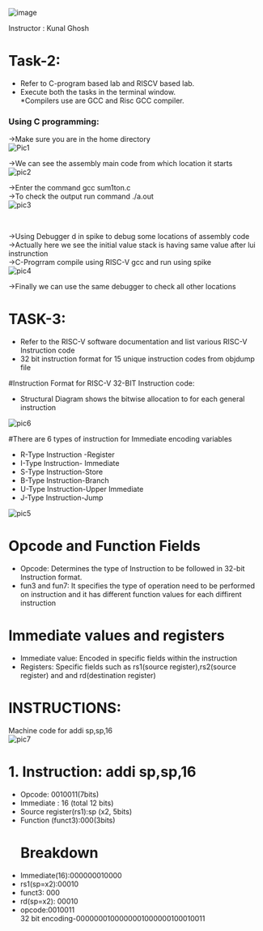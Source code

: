 ![image](https://github.com/user-attachments/assets/62c74bb4-47f2-4a9b-958e-fa6ca71a3a37)

Instructor : Kunal Ghosh 

# Task-2:
* Refer to C-program based lab and RISCV based lab.<br/>
* Execute both the tasks in the terminal window.<br/>
*Compilers use are GCC and Risc GCC compiler.<br/>
### Using C programming:
->Make sure you are in the home directory<br/>
![Pic1](https://github.com/user-attachments/assets/ed71ea3e-afe2-4b6f-8fad-13e9cd09cd83)


->We can see the assembly main code from which location it starts<br/>
![pic2](https://github.com/user-attachments/assets/e8c58ddf-53fc-4353-bcf2-7e533ad17dc9)



->Enter the command gcc sum1ton.c<br/>
->To check the output run command ./a.out<br/>
![pic3](https://github.com/user-attachments/assets/98dff644-967c-4a60-a33e-fb2bd420876b)

<br/>

->Using Debugger d in spike to debug some locations of assembly code<br/>
->Actually here we see the initial value stack is having same value after lui instrunction<br/>
->C-Progrram compile using RISC-V gcc and run using spike<br/>
![pic4](https://github.com/user-attachments/assets/be684de7-ebe4-43ea-a91f-eb1e1a466327)

->Finally we can use the same debugger to check all other locations 

# TASK-3:

* Refer to the RISC-V software documentation and list various RISC-V Instruction code<br/>
* 32 bit instruction format for 15 unique instruction codes from objdump file<br/>

#Instruction Format for RISC-V 32-BIT Instruction code:<br/>

* Structural Diagram shows the bitwise allocation to for each general instruction<br/>

![pic6](https://github.com/user-attachments/assets/9fabe390-6600-44b0-af64-a5ee30a94b53)


#There are 6 types of instruction for Immediate encoding variables <br/>

- R-Type Instruction -Register<br/>
- I-Type Instruction- Immediate<br/>
- S-Type Instruction-Store<br/>
- B-Type Instruction-Branch <br/>
- U-Type Instruction-Upper Immediate<br/>
- J-Type Instruction-Jump<br/>

![pic5](https://github.com/user-attachments/assets/800c9eb6-191c-4d85-a91b-678e304720b9)

# Opcode and Function Fields

- Opcode: Determines the type of Instruction to be followed in 32-bit Instruction format.<br/>
- fun3 and fun7: It  specifies the type of operation need to be performed on instruction and it has different function values for each diffirent instruction<br/>

# Immediate values and registers
- Immediate value: Encoded in specific fields within the instruction<br/>
- Registers: Specific fields such as rs1(source register),rs2(source register) and  and rd(destination register)<br/>

# INSTRUCTIONS:

Machine code for  addi sp,sp,16<br/>
![pic7](https://github.com/user-attachments/assets/4827557c-4040-4064-8f41-69b11ea008a1)

# 1. Instruction: addi sp,sp,16
- Opcode: 0010011(7bits)<br/>
- Immediate : 16 (total 12 bits)<br/>
- Source register(rs1):sp (x2, 5bits)<br/>
- Function (funct3):000(3bits)<br/>
  # Breakdown
- Immediate(16):000000010000<br/>
- rs1(sp=x2):00010<br/>
- funct3: 000<br/>
- rd(sp=x2): 00010<br/>
- opcode:0010011<br/>
32 bit encoding-0000000100000001000000100010011










  






